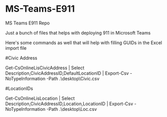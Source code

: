 # MS-Teams-E911
MS Teams E911 Repo

Just a bunch of files that helps with deploying 911 in Microsoft Teams

Here's some commands as well that will help with filling GUIDs in the Excel import file

#Civic Address

Get-CsOnlineLisCivicAddress | Select Description,CivicAddressID,DefaultLocationID | Export-Csv -NoTypeInformation -Path .\desktop\Civic.csv

#LocationIDs

Get-CsOnlineLisLocation | Select Description,CivicAddressID,Location,LocationID | Export-Csv -NoTypeInformation -Path .\desktop\Loc.csv

